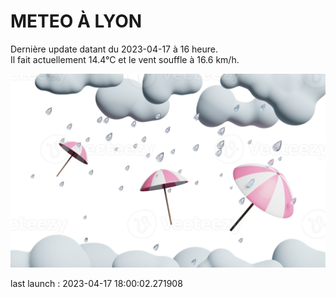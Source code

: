 # METEO À LYON

Dernière update datant du 2023-04-17 à 16 heure.  
Il fait actuellement 14.4°C et le vent souffle à 16.6 km/h.      

![](./.github/rain.png)

last launch : 2023-04-17 18:00:02.271908
